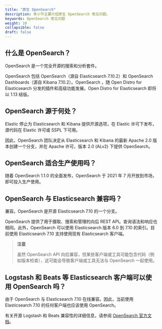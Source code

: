 ```yaml
---
title: "原生 OpenSearch"
description: 本小节主要介绍原生 OpenSearch 常见问题。 
keywords: OpenSearch 常见问题
weight: 10
collapsible: false
draft: false
---
```


## 什么是 OpenSearch？

OpenSearch 是一个完全开源的搜索和分析套件。

OpenSearch 包括 OpenSearch（源自 Elasticsearch 7.10.2）和 OpenSearch Dashboards（源自 Kibana 7.10.2）。OpenSearch ，随 Open Distro for Elasticsearch 分发的插件和高级功能发展。Open Distro for Elasticsearch 即将以 1.13 结版。

## OpenSearch 源于何处？

Elastic 停止为 Elasticsearch 和 Kibana 提供开源选项，在 Elastic 许可下发布，源代码在 Elastic 许可或 SSPL 下可用。

因此，OpenSearch 团队决定从 Elasticsearch 和 Kibana 的最新 Apache 2.0 版本创建一个分支，并在 Apache 许可，版本 2.0 (ALv2) 下提供 OpenSearch。

## OpenSearch 适合生产使用吗？

随着 OpenSearch 1.1.0 的全面发布，OpenSearch 于 2021 年 7 月开放到市场，即可投入生产使用。

## OpenSearch 与 Elasticsearch 兼容吗？

兼容。OpenSearch 是开源 Elasticsearch 7.10 的一个分支。

OpenSearch 提供了用于摄取、搜索和管理的向后 REST API。查询语法和响应也相同。此外，OpenSearch 可以使用 Elasticsearch 版本 6.0 到 7.10 的索引。目前使用 Elasticsearch 7.10 支持使用现有 Elasticsearch 客户端。

> **注意**
> 
> 虽然 OpenSearch API 向后兼容，但某些客户端或工具可能包含代码（例如版本检查），这可能会导致客户端或工具无法与 OpenSearch 一起使用。

## Logstash 和 Beats 等 Elasticsearch 客户端可以使用 OpenSearch 吗？

由于 OpenSearch 与 Elasticsearch 7.10 在线兼容。因此，当前使用 Elasticsearch 7.10 的任何客户端也应该使用 OpenSearch。

有关开源 Logstash 和 Beats 兼容性的详细信息，请参阅 [OpenSearch 官方文档](https://opensearch.org/docs/clients/agents-and-ingestion-tools/index/#compatibility-matrices)。
